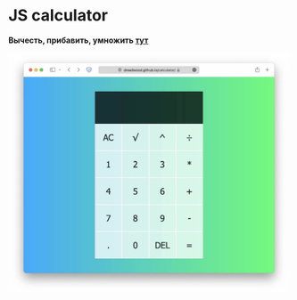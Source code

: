 # JS calculator

**Вычесть, прибавить, умножить [тут](https://dreadwood.github.io/calculator/)**

![Главный экран](doc/screenshot-calculator.jpg)